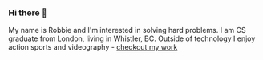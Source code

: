 ### Hi there 👋

My name is Robbie and I'm interested in solving hard problems. I am CS graduate from London, living in Whistler, BC. Outside of technology I enjoy action sports and videography - [checkout my work](https://www.theflyingenglishman.com/)



<!--

- 🔭 I’m currently working on ...
- 🌱 I’m currently learning ...
- 👯 I’m looking to collaborate on ...
- 🤔 I’m looking for help with ...
- 💬 Ask me about ...
- 📫 How to reach me: ...
- ⚡ Fun fact: ...
-->
